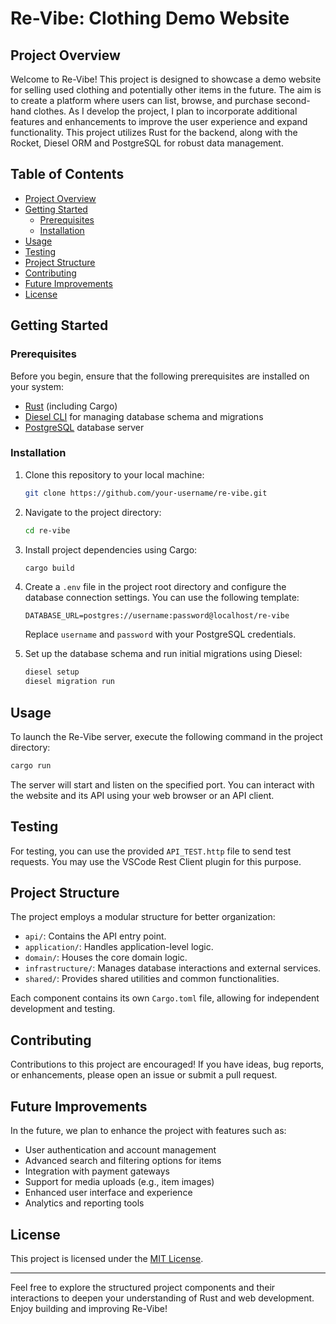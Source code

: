 # Re-Vibe: Clothing Demo Website

## Project Overview

Welcome to Re-Vibe! This project is designed to showcase a demo website for selling used clothing and potentially other items in the future. The aim is to create a platform where users can list, browse, and purchase second-hand clothes. As I develop the project, I plan to incorporate additional features and enhancements to improve the user experience and expand functionality. This project utilizes Rust for the backend, along with the Rocket, Diesel ORM and PostgreSQL for robust data management.

## Table of Contents

- [Project Overview](#project-overview)
- [Getting Started](#getting-started)
  - [Prerequisites](#prerequisites)
  - [Installation](#installation)
- [Usage](#usage)
- [Testing](#testing)
- [Project Structure](#project-structure)
- [Contributing](#contributing)
- [Future Improvements](#future-improvements)
- [License](#license)

## Getting Started

### Prerequisites

Before you begin, ensure that the following prerequisites are installed on your system:

- [Rust](https://www.rust-lang.org/tools/install) (including Cargo)
- [Diesel CLI](http://diesel.rs/guides/getting-started/) for managing database schema and migrations
- [PostgreSQL](https://www.postgresql.org/download/) database server

### Installation

1. Clone this repository to your local machine:

   ```bash
   git clone https://github.com/your-username/re-vibe.git
   ```

2. Navigate to the project directory:

   ```bash
   cd re-vibe
   ```

3. Install project dependencies using Cargo:

   ```bash
   cargo build
   ```

4. Create a `.env` file in the project root directory and configure the database connection settings. You can use the following template:

   ```env
   DATABASE_URL=postgres://username:password@localhost/re-vibe
   ```

   Replace `username` and `password` with your PostgreSQL credentials.

5. Set up the database schema and run initial migrations using Diesel:

   ```bash
   diesel setup
   diesel migration run
   ```

## Usage

To launch the Re-Vibe server, execute the following command in the project directory:

```bash
cargo run
```

The server will start and listen on the specified port. You can interact with the website and its API using your web browser or an API client.

## Testing

For testing, you can use the provided `API_TEST.http` file to send test requests. You may use the VSCode Rest Client plugin for this purpose.

## Project Structure

The project employs a modular structure for better organization:

- `api/`: Contains the API entry point.
- `application/`: Handles application-level logic.
- `domain/`: Houses the core domain logic.
- `infrastructure/`: Manages database interactions and external services.
- `shared/`: Provides shared utilities and common functionalities.

Each component contains its own `Cargo.toml` file, allowing for independent development and testing.

## Contributing

Contributions to this project are encouraged! If you have ideas, bug reports, or enhancements, please open an issue or submit a pull request.

## Future Improvements

In the future, we plan to enhance the project with features such as:

- User authentication and account management
- Advanced search and filtering options for items
- Integration with payment gateways
- Support for media uploads (e.g., item images)
- Enhanced user interface and experience
- Analytics and reporting tools

## License

This project is licensed under the [MIT License](LICENSE).

---

Feel free to explore the structured project components and their interactions to deepen your understanding of Rust and web development. Enjoy building and improving Re-Vibe!